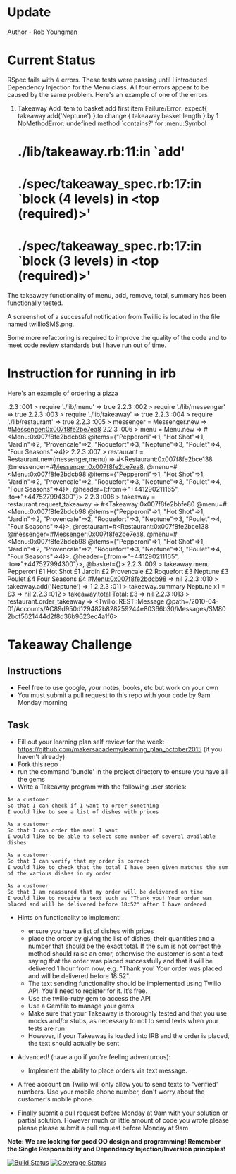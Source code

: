 Update
======

Author - Rob Youngman

Current Status
==============

RSpec fails with 4 errors.
These tests were passing until I introduced Dependency Injection for the Menu class.
All four errors appear to be caused by the same problem.
Here's an example of one of the errors

  1) Takeaway Add item to basket add first item
     Failure/Error: expect{ takeaway.add('Neptune') }.to change { takeaway.basket.length }.by 1
     NoMethodError:
       undefined method `contains?' for :menu:Symbol
     # ./lib/takeaway.rb:11:in `add'
     # ./spec/takeaway_spec.rb:17:in `block (4 levels) in <top (required)>'
     # ./spec/takeaway_spec.rb:17:in `block (3 levels) in <top (required)>'

The takeaway functionality of menu, add, remove, total, summary has been functionally tested.

A screenshot of a successful notification from Twillio is located in the file named twillioSMS.png.

Some more refactoring is required to improve the quality of the code and to meet code review standards
but I have run out of time.

Instruction for running in irb
==============================

Here's an example of ordering a pizza

.2.3 :001 > require './lib/menu'
 => true
2.2.3 :002 > require './lib/messenger'
 => true
2.2.3 :003 > require './lib/takeaway'
 => true
2.2.3 :004 > require './lib/restaurant'
 => true
2.2.3 :005 > messenger = Messenger.new
 => #<Messenger:0x007f8fe2be7ea8>
2.2.3 :006 > menu = Menu.new
 => #<Menu:0x007f8fe2bdcb98 @items={"Pepperoni"=>1, "Hot Shot"=>1, "Jardin"=>2, "Provencale"=>2, "Roquefort"=>3, "Neptune"=>3, "Poulet"=>4, "Four Seasons"=>4}>
2.2.3 :007 > restaurant = Restaurant.new(messenger,menu)
 => #<Restaurant:0x007f8fe2bce138 @messenger=#<Messenger:0x007f8fe2be7ea8>, @menu=#<Menu:0x007f8fe2bdcb98 @items={"Pepperoni"=>1, "Hot Shot"=>1, "Jardin"=>2, "Provencale"=>2, "Roquefort"=>3, "Neptune"=>3, "Poulet"=>4, "Four Seasons"=>4}>, @header={:from=>"+441290211165", :to=>"+447527994300"}>
2.2.3 :008 > takeaway = restaurant.request_takeaway
 => #<Takeaway:0x007f8fe2bbfe80 @menu=#<Menu:0x007f8fe2bdcb98 @items={"Pepperoni"=>1, "Hot Shot"=>1, "Jardin"=>2, "Provencale"=>2, "Roquefort"=>3, "Neptune"=>3, "Poulet"=>4, "Four Seasons"=>4}>, @restaurant=#<Restaurant:0x007f8fe2bce138 @messenger=#<Messenger:0x007f8fe2be7ea8>, @menu=#<Menu:0x007f8fe2bdcb98 @items={"Pepperoni"=>1, "Hot Shot"=>1, "Jardin"=>2, "Provencale"=>2, "Roquefort"=>3, "Neptune"=>3, "Poulet"=>4, "Four Seasons"=>4}>, @header={:from=>"+441290211165", :to=>"+447527994300"}>, @basket={}>
2.2.3 :009 > takeaway.menu
Pepperoni  £1
Hot Shot  £1
Jardin  £2
Provencale  £2
Roquefort  £3
Neptune  £3
Poulet  £4
Four Seasons  £4
#<Menu:0x007f8fe2bdcb98>
 => nil
2.2.3 :010 > takeaway.add('Neptune')
 => 1
2.2.3 :011 > takeaway.summary
Neptune x1 = £3
 => nil
2.2.3 :012 > takeaway.total
Total: £3
 => nil
2.2.3 :013 > restaurant.order_takeaway
 => <Twilio::REST::Message @path=/2010-04-01/Accounts/AC89d950d129482b828259244e80366b30/Messages/SM802bcf5621444d2f8d36b9623ec4a1f6>

Takeaway Challenge
==================

Instructions
-------
* Feel free to use google, your notes, books, etc but work on your own
* You must submit a pull request to this repo with your code by 9am Monday morning

Task
-----

* Fill out your learning plan self review for the week: https://github.com/makersacademy/learning_plan_october2015 (if you haven't already)
* Fork this repo
* run the command 'bundle' in the project directory to ensure you have all the gems
* Write a Takeaway program with the following user stories:

```
As a customer
So that I can check if I want to order something
I would like to see a list of dishes with prices

As a customer
So that I can order the meal I want
I would like to be able to select some number of several available dishes

As a customer
So that I can verify that my order is correct
I would like to check that the total I have been given matches the sum of the various dishes in my order

As a customer
So that I am reassured that my order will be delivered on time
I would like to receive a text such as "Thank you! Your order was placed and will be delivered before 18:52" after I have ordered
```

* Hints on functionality to implement:
  * ensure you have a list of dishes with prices
  * place the order by giving the list of dishes, their quantities and a number that should be the exact total. If the sum is not correct the method should raise an error, otherwise the customer is sent a text saying that the order was placed successfully and that it will be delivered 1 hour from now, e.g. "Thank you! Your order was placed and will be delivered before 18:52".
  * The text sending functionality should be implemented using Twilio API. You'll need to register for it. It’s free.
  * Use the twilio-ruby gem to access the API
  * Use a Gemfile to manage your gems
  * Make sure that your Takeaway is thoroughly tested and that you use mocks and/or stubs, as necessary to not to send texts when your tests are run
  * However, if your Takeaway is loaded into IRB and the order is placed, the text should actually be sent

* Advanced! (have a go if you're feeling adventurous):
  * Implement the ability to place orders via text message.

* A free account on Twilio will only allow you to send texts to "verified" numbers. Use your mobile phone number, don't worry about the customer's mobile phone.
* Finally submit a pull request before Monday at 9am with your solution or partial solution.  However much or little amount of code you wrote please please please submit a pull request before Monday at 9am


**Note: We are looking for good OO design and programming! Remember the Single Responsibility and Dependency Injection/Inversion principles!**

[![Build Status](https://travis-ci.org/makersacademy/takeaway-challenge.svg?branch=master)](https://travis-ci.org/makersacademy/takeaway-challenge)
[![Coverage Status](https://coveralls.io/repos/makersacademy/takeaway-challenge/badge.png)](https://coveralls.io/r/makersacademy/takeaway-challenge)
